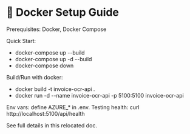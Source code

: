 # 🐳 Docker Setup Guide

Prerequisites: Docker, Docker Compose

Quick Start:
- docker-compose up --build
- docker-compose up -d --build
- docker-compose down

Build/Run with docker:
- docker build -t invoice-ocr-api .
- docker run -d --name invoice-ocr-api -p 5100:5100 invoice-ocr-api

Env vars: define AZURE_* in .env. Testing health: curl http://localhost:5100/api/health

See full details in this relocated doc.
